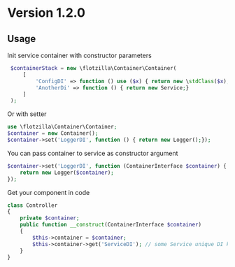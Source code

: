 # Version 1.2.0

## Usage

Init service container with constructor parameters
```php
 $containerStack = new \flotzilla\Container\Container(
     [
         'ConfigDI' => function () use ($x) { return new \stdClass($x);},  // some Service unique DI key 
         'AnotherDi' => function () { return new Service;}
     ]
 );
```

Or with setter
```php
use \flotzilla\Container\Container;
$container = new Container();
$container->set('LoggerDI', function () { return new Logger();});
```

You can pass container to service as constructor argument
```php
$container->set('LoggerDI', function (ContainerInterface $container) {
    return new Logger($container);
});
```

Get your component in code
```php
class Controller
{
    private $container; 
    public function __construct(ContainerInterface $container)
    {
        $this->container = $container;
        $this->container->get('ServiceDI'); // some Service unique DI key    
    }
}